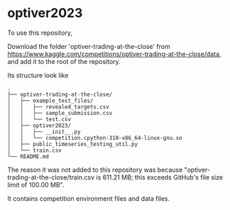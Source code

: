 # optiver2023

To use this repository,

Download the folder 'optiver-trading-at-the-close' from https://www.kaggle.com/competitions/optiver-trading-at-the-close/data, and add it to the root of the repository.

Its structure look like
```
.
├── optiver-trading-at-the-close/
│   ├── example_test_files/
│   │   ├── revealed_targets.csv
│   │   ├── sample_submission.csv
│   │   └── test.csv
│   ├── optiver2023/
│   │   ├── __init__.py
│   │   └── competition.cpython-310-x86_64-linux-gnu.so
│   ├── public_timeseries_testing_util.py
│   └── train.csv
└── README.md
```

The reason it was not added to this repository was because "optiver-trading-at-the-close/train.csv is 611.21 MB; this exceeds GitHub's file size limit of 100.00 MB".

It contains competition environment files and data files.
